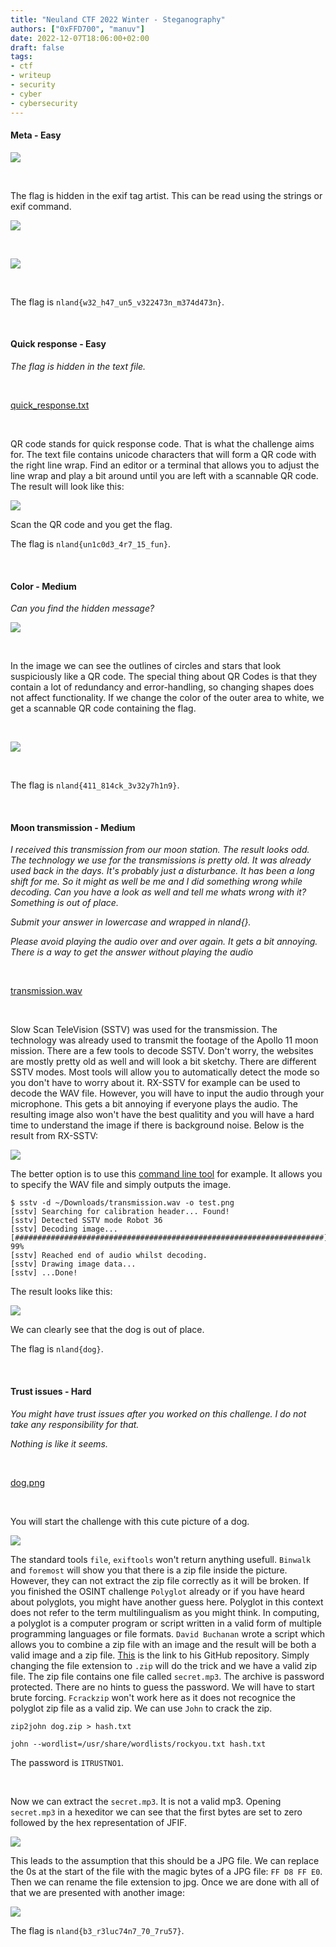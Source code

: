 ```yaml
---
title: "Neuland CTF 2022 Winter - Steganography"
authors: ["0xFFD700", "manuv"]
date: 2022-12-07T18:06:00+02:00
draft: false
tags:
- ctf
- writeup
- security
- cyber
- cybersecurity
---
```


#### Meta - Easy

![](/images/neuland-ctf-12-2022/nature.jpg)

</br>

The flag is hidden in the exif tag artist. This can be read using the strings or exif command.

![](/images/neuland-ctf-12-2022/strings.png)

</br>

![](/images/neuland-ctf-12-2022/exif.png)

</br>

The flag is `nland{w32_h47_un5_v322473n_m374d473n}`.

</br>

#### Quick response - Easy

*The flag is hidden in the text file.*

<br>

[quick_response.txt](/files/neuland-ctf-12-2022/quick_response.txt)

<br>

QR code stands for quick response code. That is what the challenge aims for. The text file contains unicode characters that will form a QR code with the right line wrap. Find an editor or a terminal that allows you to adjust the line wrap and play a bit around until you are left with a scannable QR code. The result will look like this:

![](/images/neuland-ctf-12-2022/qr_code.png)

Scan the QR code and you get the flag.

The flag is `nland{un1c0d3_4r7_15_fun}`.

<br>

#### Color - Medium
*Can you find the hidden message?*

![](/images/neuland-ctf-12-2022/color.png)

</br>

In the image we can see the outlines of circles and stars that look suspiciously like a QR code. The special thing about QR Codes is that they contain a lot of redundancy and error-handling, so changing shapes does not affect functionality. If we change the color of the outer area to white, we get a scannable QR code containing the flag.

</br>

![](/images/neuland-ctf-12-2022/QR-Scan.jpeg)

</br>

The flag is `nland{411_814ck_3v32y7h1n9}`.

<br>

#### Moon transmission - Medium

*I received this transmission from our moon station. The result looks odd. The technology we use for the transmissions is pretty old. It was already used back in the days. It's probably just a disturbance. It has been a long shift for me. So it might as well be me and I did something wrong while decoding. Can you have a look as well and tell me whats wrong with it? Something is out of place.*

*Submit your answer in lowercase and wrapped in nland{}.*

*Please avoid playing the audio over and over again. It gets a bit annoying. There is a way to get the answer without playing the audio*

<br>

[transmission.wav](/files/neuland-ctf-12-2022/transmission.wav)

<br>

Slow Scan TeleVision (SSTV) was used for the transmission. The technology was already used to transmit the footage of the Apollo 11 moon mission. There are a few tools to decode SSTV. Don't worry, the websites are mostly pretty old as well and will look a bit sketchy. There are different SSTV modes. Most tools will allow you to automatically detect the mode so you don't have to worry about it. RX-SSTV for example can be used to decode the WAV file. However, you will have to input the audio through your microphone. This gets a bit annoying if everyone plays the audio. The resulting image also won't have the best qualitity and you will have a hard time to understand the image if there is background noise. Below is the result from RX-SSTV:

![](/images/neuland-ctf-12-2022/decode_rxsstv.jpg)

The better option is to use this [command line tool](https://github.com/colaclanth/sstv) for example. It allows you to specify the WAV file and simply outputs the image. 

```
$ sstv -d ~/Downloads/transmission.wav -o test.png
[sstv] Searching for calibration header... Found!    
[sstv] Detected SSTV mode Robot 36
[sstv] Decoding image...   [#####################################################################]  99%
[sstv] Reached end of audio whilst decoding.
[sstv] Drawing image data...
[sstv] ...Done!
```

The result looks like this:

![](/images/neuland-ctf-12-2022/decode_cli_sstv.png)

We can clearly see that the dog is out of place.

The flag is `nland{dog}`.

<br>

#### Trust issues - Hard

*You might have trust issues after you worked on this challenge. I do not take any responsibility for that.*

*Nothing is like it seems.*

<br>

[dog.png](/images/neuland-ctf-12-2022/dog.png)

<br>

You will start the challenge with this cute picture of a dog. 

![](/images/neuland-ctf-12-2022/dog.png)

The standard tools `file`, `exiftools` won't return anything usefull. `Binwalk` and `foremost` will show you that there is a zip file inside the picture. However, they can not extract the zip file correctly as it will be broken. If you finished the OSINT challenge `Polyglot` already or if you have heard about polyglots, you might have another guess here.
Polyglot in this context does not refer to the term multilingualism as you might think. In computing, a polyglot is a computer program or script written in a valid form of multiple programming languages or file formats. `David Buchanan` wrote a script which allows you to combine a zip file with an image and the result will be both a valid image and a zip file. [This](https://github.com/DavidBuchanan314/tweetable-polyglot-png) is the link to his GitHub repository. Simply changing the file extension to `.zip` will do the trick and we have a valid zip file. The zip file contains one file called `secret.mp3`. The archive is password protected. There are no hints to guess the password. We will have to start brute forcing. `Fcrackzip` won't work here as it does not recognice the polyglot zip file as a valid zip. We can use `John` to crack the zip.

```
zip2john dog.zip > hash.txt
```

```
john --wordlist=/usr/share/wordlists/rockyou.txt hash.txt
```

The password is `ITRUSTNO1`. 

<br>

Now we can extract the `secret.mp3`. It is not a valid mp3. Opening `secret.mp3` in a hexeditor we can see that the first bytes are set to zero followed by the hex representation of JFIF. 

![](/images/neuland-ctf-12-2022/hexeditor.png)

This leads to the assumption that this should be a JPG file. We can replace the 0s at the start of the file with the magic bytes of a JPG file: `FF D8 FF E0`. Then we can rename the file extension to jpg. Once we are done with all of that we are presented with another image:

![](/images/neuland-ctf-12-2022/this_is_fine.jpg)

The flag is `nland{b3_r3luc74n7_70_7ru57}`.
